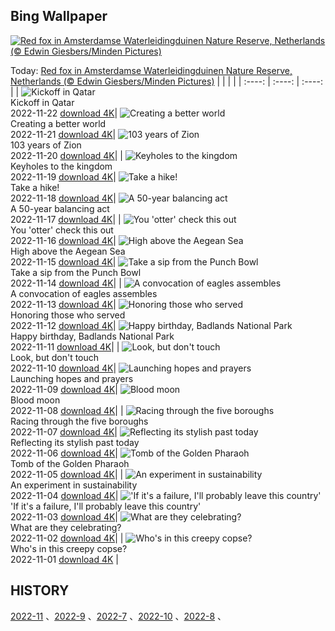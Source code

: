 ## Bing Wallpaper
[![Red fox in Amsterdamse Waterleidingduinen Nature Reserve, Netherlands (© Edwin Giesbers/Minden Pictures)](https://cn.bing.com/th?id=OHR.Waterleidingduinen_EN-US9090200846_UHD.jpg&w=1000)](https://cn.bing.com/th?id=OHR.Waterleidingduinen_EN-US9090200846_UHD.jpg&pid=hp&w=3840&h=2160&rs=1&c=4)

Today: [Red fox in Amsterdamse Waterleidingduinen Nature Reserve, Netherlands (© Edwin Giesbers/Minden Pictures)](https://cn.bing.com/th?id=OHR.Waterleidingduinen_EN-US9090200846_UHD.jpg&pid=hp&w=3840&h=2160&rs=1&c=4)
  |      |      |      |
| :----: | :----: | :----: |
| ![Kickoff in Qatar](https://cn.bing.com/th?id=OHR.FIFA2022_EN-US9006895256_UHD.jpg&pid=hp&w=384&h=216&rs=1&c=4) <br/> Kickoff in Qatar <br/> 2022-11-22  [download 4K](https://cn.bing.com/th?id=OHR.FIFA2022_EN-US9006895256_UHD.jpg&pid=hp&w=3840&h=2160&rs=1&c=4)| ![Creating a better world](https://cn.bing.com/th?id=OHR.LandartPainting_EN-US8910164390_UHD.jpg&pid=hp&w=384&h=216&rs=1&c=4) <br/> Creating a better world <br/> 2022-11-21  [download 4K](https://cn.bing.com/th?id=OHR.LandartPainting_EN-US8910164390_UHD.jpg&pid=hp&w=3840&h=2160&rs=1&c=4)| ![103 years of Zion](https://cn.bing.com/th?id=OHR.ZNPVR_EN-US8821805600_UHD.jpg&pid=hp&w=384&h=216&rs=1&c=4) <br/> 103 years of Zion <br/> 2022-11-20  [download 4K](https://cn.bing.com/th?id=OHR.ZNPVR_EN-US8821805600_UHD.jpg&pid=hp&w=3840&h=2160&rs=1&c=4)|
| ![Keyholes to the kingdom](https://cn.bing.com/th?id=OHR.IslamicArt_EN-US8618450174_UHD.jpg&pid=hp&w=384&h=216&rs=1&c=4) <br/> Keyholes to the kingdom <br/> 2022-11-19  [download 4K](https://cn.bing.com/th?id=OHR.IslamicArt_EN-US8618450174_UHD.jpg&pid=hp&w=3840&h=2160&rs=1&c=4)| ![Take a hike!](https://cn.bing.com/th?id=OHR.McKenzieRiverTrail_EN-US2967958579_UHD.jpg&pid=hp&w=384&h=216&rs=1&c=4) <br/> Take a hike! <br/> 2022-11-18  [download 4K](https://cn.bing.com/th?id=OHR.McKenzieRiverTrail_EN-US2967958579_UHD.jpg&pid=hp&w=3840&h=2160&rs=1&c=4)| ![A 50-year balancing act](https://cn.bing.com/th?id=OHR.Unesco50_EN-US1537915198_UHD.jpg&pid=hp&w=384&h=216&rs=1&c=4) <br/> A 50-year balancing act <br/> 2022-11-17  [download 4K](https://cn.bing.com/th?id=OHR.Unesco50_EN-US1537915198_UHD.jpg&pid=hp&w=3840&h=2160&rs=1&c=4)|
| ![You 'otter' check this out](https://cn.bing.com/th?id=OHR.LontraCanadensis_EN-US1791102347_UHD.jpg&pid=hp&w=384&h=216&rs=1&c=4) <br/> You 'otter' check this out <br/> 2022-11-16  [download 4K](https://cn.bing.com/th?id=OHR.LontraCanadensis_EN-US1791102347_UHD.jpg&pid=hp&w=3840&h=2160&rs=1&c=4)| ![High above the Aegean Sea](https://cn.bing.com/th?id=OHR.SanGiovanni_EN-US1675492729_UHD.jpg&pid=hp&w=384&h=216&rs=1&c=4) <br/> High above the Aegean Sea <br/> 2022-11-15  [download 4K](https://cn.bing.com/th?id=OHR.SanGiovanni_EN-US1675492729_UHD.jpg&pid=hp&w=3840&h=2160&rs=1&c=4)| ![Take a sip from the Punch Bowl](https://cn.bing.com/th?id=OHR.PunchBowl_EN-US0351920520_UHD.jpg&pid=hp&w=384&h=216&rs=1&c=4) <br/> Take a sip from the Punch Bowl <br/> 2022-11-14  [download 4K](https://cn.bing.com/th?id=OHR.PunchBowl_EN-US0351920520_UHD.jpg&pid=hp&w=3840&h=2160&rs=1&c=4)|
| ![A convocation of eagles assembles](https://cn.bing.com/th?id=OHR.HainesEagle_EN-US1470582706_UHD.jpg&pid=hp&w=384&h=216&rs=1&c=4) <br/> A convocation of eagles assembles <br/> 2022-11-13  [download 4K](https://cn.bing.com/th?id=OHR.HainesEagle_EN-US1470582706_UHD.jpg&pid=hp&w=3840&h=2160&rs=1&c=4)| ![Honoring those who served](https://cn.bing.com/th?id=OHR.WomensMemorialMall_EN-US1199151625_UHD.jpg&pid=hp&w=384&h=216&rs=1&c=4) <br/> Honoring those who served <br/> 2022-11-12  [download 4K](https://cn.bing.com/th?id=OHR.WomensMemorialMall_EN-US1199151625_UHD.jpg&pid=hp&w=3840&h=2160&rs=1&c=4)| ![Happy birthday, Badlands National Park](https://cn.bing.com/th?id=OHR.BadLightning_EN-US0865590962_UHD.jpg&pid=hp&w=384&h=216&rs=1&c=4) <br/> Happy birthday, Badlands National Park <br/> 2022-11-11  [download 4K](https://cn.bing.com/th?id=OHR.BadLightning_EN-US0865590962_UHD.jpg&pid=hp&w=3840&h=2160&rs=1&c=4)|
| ![Look, but don't touch](https://cn.bing.com/th?id=OHR.HedgehogNest_EN-US0590169065_UHD.jpg&pid=hp&w=384&h=216&rs=1&c=4) <br/> Look, but don't touch <br/> 2022-11-10  [download 4K](https://cn.bing.com/th?id=OHR.HedgehogNest_EN-US0590169065_UHD.jpg&pid=hp&w=3840&h=2160&rs=1&c=4)| ![Launching hopes and prayers](https://cn.bing.com/th?id=OHR.YiPeng_EN-US0467115147_UHD.jpg&pid=hp&w=384&h=216&rs=1&c=4) <br/> Launching hopes and prayers <br/> 2022-11-09  [download 4K](https://cn.bing.com/th?id=OHR.YiPeng_EN-US0467115147_UHD.jpg&pid=hp&w=3840&h=2160&rs=1&c=4)| ![Blood moon](https://cn.bing.com/th?id=OHR.CrestedButteEclispe_EN-US0408360129_UHD.jpg&pid=hp&w=384&h=216&rs=1&c=4) <br/> Blood moon <br/> 2022-11-08  [download 4K](https://cn.bing.com/th?id=OHR.CrestedButteEclispe_EN-US0408360129_UHD.jpg&pid=hp&w=3840&h=2160&rs=1&c=4)|
| ![Racing through the five boroughs](https://cn.bing.com/th?id=OHR.MarathonSunday_EN-US0342685769_UHD.jpg&pid=hp&w=384&h=216&rs=1&c=4) <br/> Racing through the five boroughs <br/> 2022-11-07  [download 4K](https://cn.bing.com/th?id=OHR.MarathonSunday_EN-US0342685769_UHD.jpg&pid=hp&w=3840&h=2160&rs=1&c=4)| ![Reflecting its stylish past today](https://cn.bing.com/th?id=OHR.Trossachs_EN-US0183507678_UHD.jpg&pid=hp&w=384&h=216&rs=1&c=4) <br/> Reflecting its stylish past today <br/> 2022-11-06  [download 4K](https://cn.bing.com/th?id=OHR.Trossachs_EN-US0183507678_UHD.jpg&pid=hp&w=3840&h=2160&rs=1&c=4)| ![Tomb of the Golden Pharaoh](https://cn.bing.com/th?id=OHR.Deities_EN-US8555427337_UHD.jpg&pid=hp&w=384&h=216&rs=1&c=4) <br/> Tomb of the Golden Pharaoh <br/> 2022-11-05  [download 4K](https://cn.bing.com/th?id=OHR.Deities_EN-US8555427337_UHD.jpg&pid=hp&w=3840&h=2160&rs=1&c=4)|
| ![An experiment in sustainability](https://cn.bing.com/th?id=OHR.AmboseliBioshere_EN-US9391999022_UHD.jpg&pid=hp&w=384&h=216&rs=1&c=4) <br/> An experiment in sustainability <br/> 2022-11-04  [download 4K](https://cn.bing.com/th?id=OHR.AmboseliBioshere_EN-US9391999022_UHD.jpg&pid=hp&w=3840&h=2160&rs=1&c=4)| !['If it's a failure, I'll probably leave this country'](https://cn.bing.com/th?id=OHR.SpruceGoose_EN-US0021752220_UHD.jpg&pid=hp&w=384&h=216&rs=1&c=4) <br/> 'If it's a failure, I'll probably leave this country' <br/> 2022-11-03  [download 4K](https://cn.bing.com/th?id=OHR.SpruceGoose_EN-US0021752220_UHD.jpg&pid=hp&w=3840&h=2160&rs=1&c=4)| ![What are they celebrating?](https://cn.bing.com/th?id=OHR.Calacas_EN-US6430903741_UHD.jpg&pid=hp&w=384&h=216&rs=1&c=4) <br/> What are they celebrating? <br/> 2022-11-02  [download 4K](https://cn.bing.com/th?id=OHR.Calacas_EN-US6430903741_UHD.jpg&pid=hp&w=3840&h=2160&rs=1&c=4)|
| ![Who's in this creepy copse?](https://cn.bing.com/th?id=OHR.WychwoodForest_EN-US6378774990_UHD.jpg&pid=hp&w=384&h=216&rs=1&c=4) <br/> Who's in this creepy copse? <br/> 2022-11-01  [download 4K](https://cn.bing.com/th?id=OHR.WychwoodForest_EN-US6378774990_UHD.jpg&pid=hp&w=3840&h=2160&rs=1&c=4) |
  
  ## HISTORY
  [2022-11](https://github.com/Underglaze-Blue/bingwallpaper/tree/main/archive/2022-11/) 、[2022-9](https://github.com/Underglaze-Blue/bingwallpaper/tree/main/archive/2022-9/) 、[2022-7](https://github.com/Underglaze-Blue/bingwallpaper/tree/main/archive/2022-7/) 、[2022-10](https://github.com/Underglaze-Blue/bingwallpaper/tree/main/archive/2022-10/) 、[2022-8](https://github.com/Underglaze-Blue/bingwallpaper/tree/main/archive/2022-8/) 、